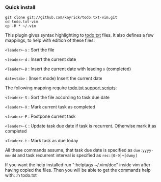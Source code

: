 ### Quick install

    git clone git://github.com/kayrick/todo.txt-vim.git
    cd todo.txt-vim
    cp -R * ~/.vim


This plugin gives syntax highlighting to [todo.txt](http://todotxt.com/) files. It also defines a few
mappings, to help with edition of these files:

`<leader>-s` : Sort the file

`<leader>-d` : Insert the current date

`<leader>-D` : Insert the current date with leading `x` (completed)

`date<tab>` : (Insert mode) Insert the current date

The following mapping require [todo.txt support scripts](http://github.com/kayrick/todo-txt.git):

`<leader>-S` : Sort the file according to task due date

`<leader>-X` : Mark current task as completed

`<leader>-P` : Postpone current task

`<leader>-C` : Update task due date if task is recurrent. Otherwise mark it as completed

`<leader>-t` : Mark task as due today

All these commands assume, that task due date is specified as `due:yyyy-mm-dd` and task recurrent interval
is specified as `rec:[0-9]+[dwmy]`

If you want the help installed run ":helptags ~/.vim/doc" inside vim after having copied the files.
Then you will be able to get the commands help with: :h todo.txt
